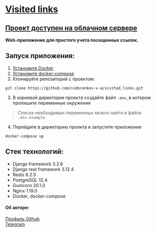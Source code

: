 # [Visited links](http://84.201.177.29/)
## [Проект доступен на облачном сервере](http://84.201.177.29/)

**Web-приложение для простого учета посещенных ссылок.**  

## Запуск приложения:
1) [Установите Docker](https://www.docker.com/products/docker-desktop)
2) [Установите docker-compose](https://docs.docker.com/compose/install/)
3) Клонируйте репозиторий с проектом:
```
git clone https://github.com/sidorenkov-v-a/visited_links.git
```
3) В корневой директории проекта создайте файл `.env`, в котором пропишите переменные окружения  
>Список необходимых переменных можно найти в файле `.env.example`
4) Перейдите в директорию проекта и запустите приложение
```
docker-compose up
```
## Стек технологий:   
- Django framework 3.2.6
- Django rest framework 3.12.4
- Redis 6.2.5
- PostgreSQL 12.4
- Gunicorn 20.1.0
- Nginx 1.19.0
- Docker, docker-compose

#### Об авторе:
[Профиль Github](https://github.com/sidorenkov-v-a/)  
[Telegram](https://t.me/sidorenkov_vl)

